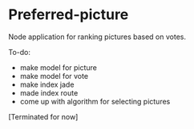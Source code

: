 # Preferred-picture
Node application for ranking pictures based on votes.

To-do:
- make model for picture
- make model for vote
- make index jade
- made index route
- come up with algorithm for selecting pictures

[Terminated for now]
